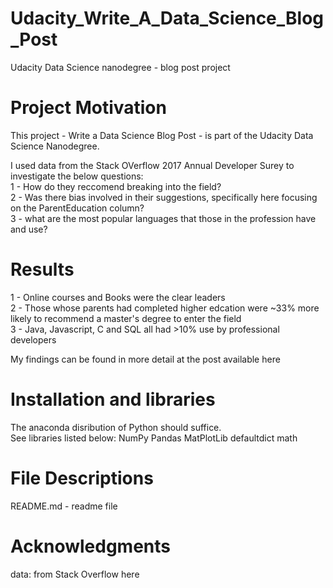 # Udacity_Write_A_Data_Science_Blog_Post
Udacity Data Science nanodegree - blog post project

# Project Motivation
This project - Write a Data Science Blog Post - is part of the Udacity Data Science Nanodegree.

I used data from the Stack OVerflow 2017 Annual Developer Surey to investigate the below questions:  
1 - How do they reccomend breaking into the field?  
2 - Was there bias involved in their suggestions, specifically here focusing on the ParentEducation column?  
3 - what are the most popular languages that those in the profession have and use?  

# Results
1 - Online courses and Books were the clear leaders  
2 - Those whose parents had completed higher edcation were ~33% more likely to recommend a master's degree to enter the field  
3 - Java, Javascript, C and SQL all had >10% use by professional developers  

My findings can be found in more detail at the post available here

# Installation and libraries
The anaconda disribution of Python should suffice.  
See libraries listed below:
NumPy
Pandas
MatPlotLib
defaultdict
math

# File Descriptions
README.md - readme file  


# Acknowledgments
data: from Stack Overflow here

